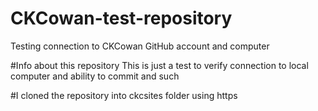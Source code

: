 # CKCowan-test-repository
Testing connection to CKCowan GitHub account and computer

#Info about this repository
This is just a test to verify connection to local computer and ability to commit and such

#I cloned the repository into ckcsites folder using https
